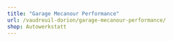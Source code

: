 ```yaml
---
title: "Garage Mecanour Performance"
url: /vaudreuil-dorion/garage-mecanour-performance/
shop: Autowerkstatt
---
```

